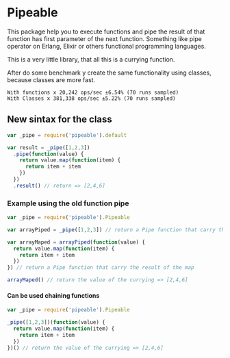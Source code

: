 # Pipeable

This package help you to execute functions and pipe the result of that function has first parameter of the next function. Something like pipe operator on Erlang, Elixir or others functional programming languages.

This is a very little library, that all this is a currying function.

After do some benchmark y create the same functionality using classes, because classes are more fast.

```
With functions x 20,242 ops/sec ±6.54% (70 runs sampled)
With Classes x 381,338 ops/sec ±5.22% (70 runs sampled)
```

## New sintax for the class

```js
var _pipe = require('pipeable').default

var result = _pipe([1,2,3])
  .pipe(function(value) {
    return value.map(function(item) {
      return item + item
    })
  })
  .result() // return => [2,4,6]
```


### Example using the old function pipe

```js
var _pipe = require('pipeable').Pipeable

var arrayPiped = _pipe([1,2,3]) // return a Pipe function that carry the array [1,2,3]

var arrayMaped = arrayPiped(function(value) {
  return value.map(function(item) {
    return item + item
  })
}) // return a Pipe function that carry the result of the map

arrayMaped() // return the value of the currying => [2,4,6]
```

#### Can be used chaining functions

```js
var _pipe = require('pipeable').Pipeable

_pipe([1,2,3])(function(value) {
  return value.map(function(item) {
    return item + item
  })
})() // return the value of the currying => [2,4,6]
```
